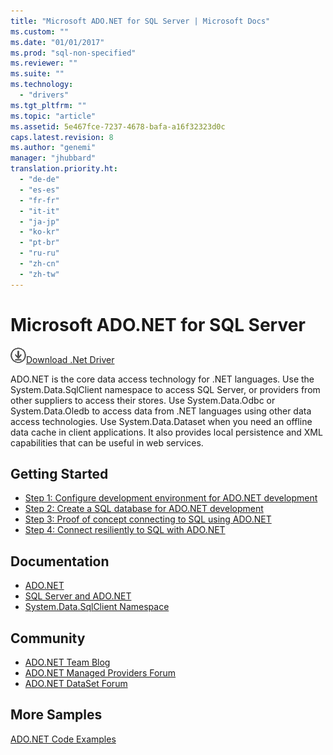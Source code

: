 ```yaml
---
title: "Microsoft ADO.NET for SQL Server | Microsoft Docs"
ms.custom: ""
ms.date: "01/01/2017"
ms.prod: "sql-non-specified"
ms.reviewer: ""
ms.suite: ""
ms.technology: 
  - "drivers"
ms.tgt_pltfrm: ""
ms.topic: "article"
ms.assetid: 5e467fce-7237-4678-bafa-a16f32323d0c
caps.latest.revision: 8
ms.author: "genemi"
manager: "jhubbard"
translation.priority.ht: 
  - "de-de"
  - "es-es"
  - "fr-fr"
  - "it-it"
  - "ja-jp"
  - "ko-kr"
  - "pt-br"
  - "ru-ru"
  - "zh-cn"
  - "zh-tw"
---
```

# Microsoft ADO.NET for SQL Server
![Download](../../ssdt/media/download.png)[Download .Net Driver](https://msdn.microsoft.com/vstudio/aa496123.aspx)

ADO.NET is the core data access technology for .NET languages. Use the System.Data.SqlClient namespace to access SQL Server, or providers from other suppliers to access their stores. Use System.Data.Odbc or System.Data.Oledb to access data from .NET languages using other data access technologies. Use System.Data.Dataset when you need an offline data cache in client applications. It also provides local persistence and XML capabilities that can be useful in web services.  
  
## Getting Started  
* [Step 1: Configure development environment for ADO.NET development](../../connect/ado-net/step-1--configure-development-environment-for-ado.net-development.md)  
* [Step 2: Create a SQL database for ADO.NET development](../../connect/ado-net/step-2--create-a-sql-database-for-ado.net-development.md)  
* [Step 3: Proof of concept connecting to SQL using ADO.NET](../../connect/ado-net/step-3--proof-of-concept-connecting-to-sql-using-ado.net.md)  
* [Step 4: Connect resiliently to SQL with ADO.NET](../../connect/ado-net/step-4--connect-resiliently-to-sql-with-ado.net.md)  
  
## Documentation  
* [ADO.NET](https://msdn.microsoft.com/library/e80y5yhx.aspx)  
* [SQL Server and ADO.NET](https://msdn.microsoft.com/library/kb9s9ks0.aspx)  
* [System.Data.SqlClient Namespace](https://msdn.microsoft.com/library/system.data.sqlclient.aspx)  
  
## Community  
* [ADO.NET Team Blog](http://blogs.msdn.com/adonet/)  
* [ADO.NET Managed Providers Forum](http://social.msdn.microsoft.com/Forums/en-US/adodotnetdataproviders/threads/)  
* [ADO.NET DataSet Forum](http://social.msdn.microsoft.com/Forums/en-US/adodotnetdataset/threads)  
  
## More Samples  
[ADO.NET Code Examples](https://msdn.microsoft.com/library/dw70f090.aspx)  
  
